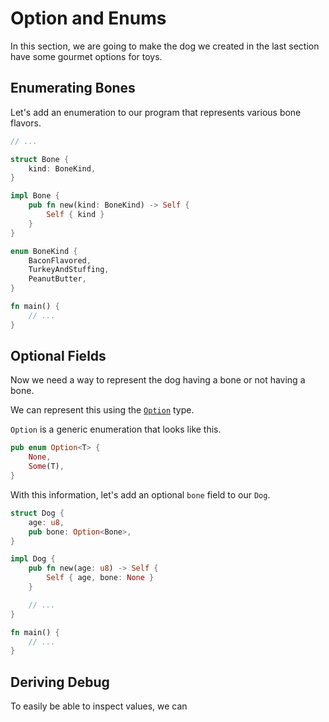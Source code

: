 # Option and Enums

In this section, we are going to make the dog we created in the last section
have some gourmet options for toys.

## Enumerating Bones

Let's add an enumeration to our program
that represents various bone flavors.

```rust
// ...

struct Bone {
    kind: BoneKind,
}

impl Bone {
    pub fn new(kind: BoneKind) -> Self {
        Self { kind }
    }
}

enum BoneKind {
    BaconFlavored,
    TurkeyAndStuffing,
    PeanutButter,
}

fn main() {
    // ...
}
```

## Optional Fields

Now we need a way to represent the dog having
a bone or not having a bone. 

We can represent this using the [`Option`](https://doc.rust-lang.org/std/option/) type.

`Option` is a generic enumeration that looks like this.

```rust
pub enum Option<T> {
    None,
    Some(T),
}
```

With this information, let's add an optional `bone` field to our `Dog`.

```rust
struct Dog {
    age: u8,
    pub bone: Option<Bone>,
}

impl Dog {
    pub fn new(age: u8) -> Self {
        Self { age, bone: None }
    }

    // ...
}

fn main() {
    // ...
}
```

## Deriving Debug

To easily be able to inspect values, we can